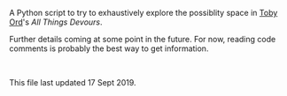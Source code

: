 A Python script to try to exhaustively explore the possiblity space in <span class="vcard"><a class="fn url" href="http://www.amirrorclear.net/">Toby Ord</a>'s <a rel="http://www.amirrorclear.net/flowers/game/devours/"><cite style="font-style:italic;">All Things Devours</cite></a></span>. 

Further details coming at some point in the future. For now, reading code comments is probably the best way to get information.

<p>&nbsp;</p>
<footer>This file last updated 17 Sept 2019.</footer>
